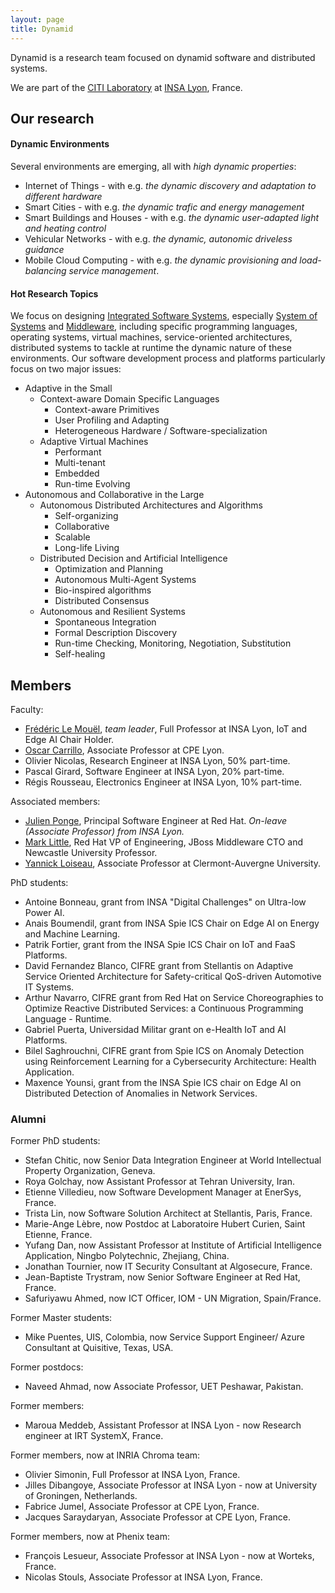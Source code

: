 ```yaml
---
layout: page
title: Dynamid
---
```


Dynamid is a research team focused on dynamid software and distributed systems.

We are part of the [CITI Laboratory](http://www.citi-lab.fr/) at [INSA Lyon](http://www.insa-lyon.fr/), France.

## Our research

#### Dynamic Environments

Several environments are emerging, all with *high dynamic properties*: 

* Internet of Things - with e.g. *the dynamic discovery and adaptation to different hardware*
* Smart Cities - with e.g. *the dynamic trafic and energy management*
* Smart Buildings and Houses - with e.g. *the dynamic user-adapted light and heating control*
* Vehicular Networks - with e.g. *the dynamic, autonomic driveless guidance*
* Mobile Cloud Computing - with e.g. *the dynamic provisioning and load-balancing service management*.

#### Hot Research Topics

We focus on designing [Integrated Software Systems](http://en.wikipedia.org/wiki/System_integration), especially [System of Systems](http://en.wikipedia.org/wiki/System_of_systems) and [Middleware](http://en.wikipedia.org/wiki/Middleware), including specific programming languages, operating systems, virtual machines, service-oriented architectures, distributed systems to tackle at runtime the dynamic nature of these environments.
Our software development process and platforms particularly focus on two major issues:

* Adaptive in the Small
  * Context-aware Domain Specific Languages
    * Context-aware Primitives
    * User Profiling and Adapting
    * Heterogeneous Hardware / Software-specialization
  * Adaptive Virtual Machines
    * Performant
    * Multi-tenant
    * Embedded
    * Run-time Evolving
* Autonomous and Collaborative in the Large
  * Autonomous Distributed Architectures and Algorithms
    * Self-organizing
    * Collaborative
    * Scalable
    * Long-life Living
  * Distributed Decision and Artificial Intelligence
    * Optimization and Planning
    * Autonomous Multi-Agent Systems
    * Bio-inspired algorithms
    * Distributed Consensus
  * Autonomous and Resilient Systems
    * Spontaneous Integration
    * Formal Description Discovery 
    * Run-time Checking, Monitoring, Negotiation, Substitution
    * Self-healing

## Members

Faculty:

* [Frédéric Le Mouël](http://www.le-mouel.net/), _team leader_, Full Professor at INSA Lyon, IoT and Edge AI Chair Holder.
* [Oscar Carrillo](http://perso.citi-lab.fr/ocarrill/), Associate Professor at CPE Lyon.
* Olivier Nicolas, Research Engineer at INSA Lyon, 50% part-time.
* Pascal Girard, Software Engineer at INSA Lyon, 20% part-time.
* Régis Rousseau, Electronics Engineer at INSA Lyon, 10% part-time.

Associated members:

* [Julien Ponge](https://julien.ponge.org/), Principal Software Engineer at Red Hat. _On-leave (Associate Professor) from INSA Lyon._
* [Mark Little](http://markclittle.blogspot.com/), Red Hat VP of Engineering, JBoss Middleware CTO and Newcastle University Professor.
* [Yannick Loiseau](http://yloiseau.net/), Associate Professor at Clermont-Auvergne University.

PhD students:

* Antoine Bonneau, grant from INSA "Digital Challenges" on Ultra-low Power AI.
* Anais Boumendil, grant from INSA Spie ICS Chair on Edge AI on Energy and Machine Learning.
* Patrik Fortier, grant from the INSA Spie ICS Chair on IoT and FaaS Platforms.
* David Fernandez Blanco, CIFRE grant from Stellantis on Adaptive Service Oriented Architecture for Safety-critical QoS-driven Automotive IT Systems.
* Arthur Navarro, CIFRE grant from Red Hat on Service Choreographies to Optimize Reactive Distributed Services: a Continuous Programming Language - Runtime.
* Gabriel Puerta, Universidad Militar grant on e-Health IoT and AI Platforms.
* Bilel Saghrouchni, CIFRE grant from Spie ICS on Anomaly Detection using Reinforcement Learning for a Cybersecurity Architecture: Health Application.
* Maxence Younsi, grant from the INSA Spie ICS chair on Edge AI on Distributed Detection of Anomalies in Network Services.

### Alumni

Former PhD students:

* Stefan Chitic, now Senior Data Integration Engineer at World Intellectual Property Organization, Geneva.
* Roya Golchay, now Assistant Professor at Tehran University, Iran.
* Etienne Villedieu, now Software Development Manager at EnerSys, France.
* Trista Lin, now Software Solution Architect at Stellantis, Paris, France.
* Marie-Ange Lèbre, now Postdoc at Laboratoire Hubert Curien, Saint Etienne, France.
* Yufang Dan, now Assistant Professor at Institute of Artificial Intelligence Application, Ningbo Polytechnic, Zhejiang, China.
* Jonathan Tournier, now IT Security Consultant at Algosecure, France.
* Jean-Baptiste Trystram, now Senior Software Engineer at Red Hat, France.
* Safuriyawu Ahmed, now ICT Officer, IOM - UN Migration, Spain/France.

Former Master students:

* Mike Puentes, UIS, Colombia, now Service Support Engineer/ Azure Consultant at Quisitive, Texas, USA.

Former postdocs:

* Naveed Ahmad, now Associate Professor, UET Peshawar, Pakistan.

Former members:

* Maroua Meddeb, Assistant Professor at INSA Lyon - now Research engineer at IRT SystemX, France.

Former members, now at INRIA Chroma team:

* Olivier Simonin, Full Professor at INSA Lyon, France.
* Jilles Dibangoye, Associate Professor at INSA Lyon - now at University of Groningen, Netherlands.
* Fabrice Jumel, Associate Professor at CPE Lyon, France.
* Jacques Saraydaryan, Associate Professor at CPE Lyon, France.

Former members, now at Phenix team:

* François Lesueur, Associate Professor at INSA Lyon - now at Worteks, France.
* Nicolas Stouls, Associate Professor at INSA Lyon, France.
